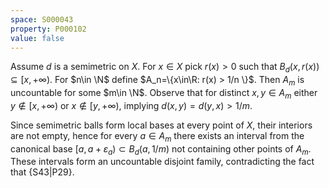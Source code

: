 ```yaml
---
space: S000043
property: P000102
value: false
---
```


Assume $d$ is a semimetric on $X$. For $x\in X$ pick $r(x)>0$
such that $B_d(x,r(x))\subseteq [x,+\infty)$. For $n\in \N$ define
$A_n=\{x\in\R: r(x) > 1/n \}$. Then $A_m$ is uncountable for some $m\in \N$.
Observe that for distinct $x,y\in A_m$ either
$y\notin [x,+\infty)$ or $x\notin [y,+\infty)$,
implying $d(x,y)=d(y,x)>1/m$.

Since semimetric balls form local bases at every point of $X$, their interiors are not empty,
hence for every $a\in A_m$ there exists an interval from the canonical base $[a,a+\varepsilon_a)\subset B_d(a,1/m)$ not containing other points of $A_m$. These intervals form an uncountable disjoint family, contradicting the fact that
{S43|P29}.

